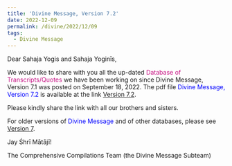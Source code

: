 ```yaml
---
title: 'Divine Message, Version 7.2'
date: 2022-12-09
permalink: /divine/2022/12/09
tags:
  - Divine Message
---
```


<p>
Dear Sahaja Yogis and Sahaja Yoginīs,  
</p>

We would like to share with you all the up-dated <font color="mediumvioletred">Database of Transcripts/Quotes</font> we have been working on since Divine Message, Version 7.1 was posted on September 18, 2022. The pdf file <font color="blue">Divine Message, Version 7.2</font> is available at the link
<a href="https://bit.ly/DivineMessageV7_2">Version 7.2</a>.

<p>
Please kindly share the link with all our brothers and sisters. 
</p>

For older versions of <font color="blue">Divine Message</font> and of other databases, please see <a href="https://seven-teams.github.io/divine/2022/07/23"> Version 7</a>.

Jay Śhrī Mātājī!

The Comprehensive Compilations Team (the Divine Message Subteam)